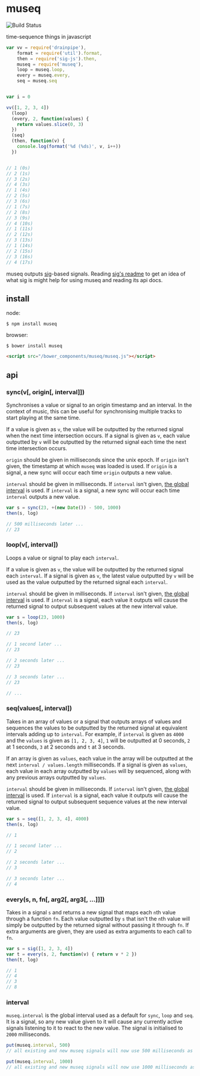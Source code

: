 # museq

![Build Status](https://api.travis-ci.org/justinvdm/museq.png)

time-sequence things in javascript

```javascript
var vv = require('drainpipe'),
    format = require('util').format,
    then = require('sig-js').then,
    museq = require('museq'),
    loop = museq.loop,
    every = museq.every,
    seq = museq.seq


var i = 0

vv([1, 2, 3, 4])
  (loop)
  (every, 2, function(values) {
    return values.slice(0, 3)
  })
  (seq)
  (then, function(v) {
    console.log(format('%d (%ds)', v, i++))
  })


// 1 (0s)
// 2 (1s)
// 3 (2s)
// 4 (3s)
// 1 (4s)
// 2 (5s)
// 3 (6s)
// 1 (7s)
// 2 (8s)
// 3 (9s)
// 4 (10s)
// 1 (11s)
// 2 (12s)
// 3 (13s)
// 1 (14s)
// 2 (15s)
// 3 (16s)
// 4 (17s)
```

museq outputs [sig](https://github.com/justinvdm/sig)-based signals. Reading [sig's readme](https://github.com/justinvdm/sig#sig) to get an idea of what sig is might help for using museq and reading its api docs.


## install

node:

```
$ npm install museq
```

browser:

```
$ bower install museq
```

```html
<script src="/bower_components/museq/museq.js"></script>
```


## api

### sync(v[, origin[, interval]])

Synchronises a value or signal to an origin timestamp and an interval. In the context of music, this can be useful for synchronising multiple tracks to start playing at the same time. 

If a value is given as `v`, the value will be outputted by the returned signal when the next time intersection occurs. If a signal is given as `v`, each value outputted by `v` will be outputted by the returned signal each time the next time intersection occurs.

`origin` should be given in milliseconds since the unix epoch. If `origin` isn't given, the timestamp at which `museq` was loaded is used. If `origin` is a signal, a new sync will occur each time `origin` outputs a new value.

`interval` should be given in milliseconds. If `interval` isn't given, [the global interval](#interval) is used. If `interval` is a signal, a new sync will occur each time `interval` outputs a new value.

```javascript
var s = sync(23, +(new Date()) - 500, 1000)
then(s, log)

// 500 milliseconds later ...
// 23
```

### loop(v[, interval])

Loops a value or signal to play each `interval`.

If a value is given as `v`, the value will be outputted by the returned signal each `interval`. If a signal is given as `v`, the latest value outputted by `v` will be used as the value outputted by the returned signal each `interval`.

`interval` should be given in milliseconds. If `interval` isn't given, [the global interval](#interval) is used. If `interval` is a signal, each value it outputs will cause the returned signal to output subsequent values at the new interval value.

```javascript
var s = loop(23, 1000)
then(s, log)

// 23

// 1 second later ...
// 23

// 2 seconds later ...
// 23

// 3 seconds later ...
// 23

// ...
```

### seq(values[, interval])

Takes in an array of values or a signal that outputs arrays of values and sequences the values to be outputted by the returned signal at equivalent intervals adding up to `interval`. For example, if `interval` is given as `4000` and the `values` is given as `[1, 2, 3, 4]`, `1` will be outputted at 0 seconds, `2` at 1 seconds, `3` at 2 seconds and `t` at 3 seconds.

If an array is given as `values`, each value in the array will be outputted at the next `interval / values.length` milliseconds. If a signal is given as `values`, each value in each array outputted by `values` will by sequenced, along with any previous arrays outputted by `values`.

`interval` should be given in milliseconds. If `interval` isn't given, [the global interval](#interval) is used. If `interval` is a signal, each value it outputs will cause the returned signal to output subsequent sequence values at the new interval value.


```javascript
var s = seq([1, 2, 3, 4], 4000)
then(s, log)

// 1

// 1 second later ...
// 2

// 2 seconds later ...
// 3

// 3 seconds later ...
// 4
```

### every(s, n, fn[, arg2[, arg3[, ...]]])

Takes in a signal `s` and returns a new signal that maps each `n`th value through a function `fn`. Each value outputted by `s` that isn't the `n`th value will simply be outputted by the returned signal without passing it through `fn`. If extra arguments are given, they are used as extra arguments to each call to `fn`.


```javascript
var s = sig([1, 2, 3, 4])
var t = every(s, 2, function(v) { return v * 2 })
then(t, log)

// 1
// 4
// 3
// 8
```


### interval

`museq.interval` is the global interval used as a default for `sync`, `loop` and `seq`. It is a signal, so any new value given to it will cause any currently active signals listening to it to react to the new value. The signal is initialised to `2000` milliseconds.

```javascript
put(museq.interval, 500)
// all existing and new museq signals will now use 500 milliseconds as their interval

put(museq.interval, 1000)
// all existing and new museq signals will now use 1000 milliseconds as their interval
```

